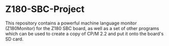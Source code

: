# Z180-SBC-Project
This repository contains a powerful machine language monitor (Z180Monitor) for the Z180 SBC board, as well as a set of other programs which can be used to create a copy of CP/M 2.2 and put it onto the board's SD card.
